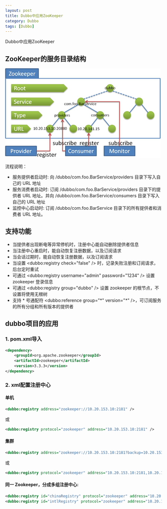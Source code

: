 ```yaml
---
layout: post
title: Dubbo中应用ZooKeeper
category: Dubbo
tags: [Dubbo]
---
```


Dubbo中应用ZooKeeper


## ZooKeeper的服务目录结构
![/assets/images/zookeeper.jpg](/assets/images/zookeeper.jpg)

流程说明：

* 服务提供者启动时: 向 /dubbo/com.foo.BarService/providers 目录下写入自己的 URL 地址
* 服务消费者启动时: 订阅 /dubbo/com.foo.BarService/providers 目录下的提供者 URL 地址。并向 /dubbo/com.foo.BarService/consumers 目录下写入自己的 URL 地址
* 监控中心启动时: 订阅 /dubbo/com.foo.BarService 目录下的所有提供者和消费者 URL 地址。

## 支持功能

* 当提供者出现断电等异常停机时，注册中心能自动删除提供者信息
* 当注册中心重启时，能自动恢复注册数据，以及订阅请求
* 当会话过期时，能自动恢复注册数据，以及订阅请求
* 当设置 \<dubbo:registry check="false" /> 时，记录失败注册和订阅请求，后台定时重试
* 可通过 \<dubbo:registry username="admin" password="1234" /> 设置 zookeeper 登录信息
* 可通过 \<dubbo:registry group="dubbo" /> 设置 zookeeper 的根节点，不设置将使用无根树
* 支持 * 号通配符 \<dubbo:reference group="\*" version="\*" />，可订阅服务的所有分组和所有版本的提供者

## dubbo项目的应用

### 1. pom.xml导入

``` xml
<dependency>
    <groupId>org.apache.zookeeper</groupId>
    <artifactId>zookeeper</artifactId>
    <version>3.3.3</version>
</dependency>
```

### 2. xml配置注册中心

#### 单机

``` xml
<dubbo:registry address="zookeeper://10.20.153.10:2181" />
```

或

``` xml
<dubbo:registry protocol="zookeeper" address="10.20.153.10:2181" />
```

#### 集群

``` xml
<dubbo:registry address="zookeeper://10.20.153.10:2181?backup=10.20.153.11:2181,10.20.153.12:2181" />
```
或

``` xml
<dubbo:registry protocol="zookeeper" address="10.20.153.10:2181,10.20.153.11:2181,10.20.153.12:2181" />
```

#### 同一 Zookeeper，分成多组注册中心:

``` xml
<dubbo:registry id="chinaRegistry" protocol="zookeeper" address="10.20.153.10:2181" group="china" />
<dubbo:registry id="intlRegistry" protocol="zookeeper" address="10.20.153.10:2181" group="intl" />
```
